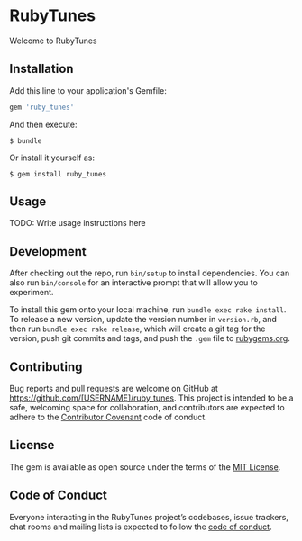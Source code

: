 # RubyTunes

Welcome to RubyTunes

## Installation

Add this line to your application's Gemfile:

```ruby
gem 'ruby_tunes'
```

And then execute:

    $ bundle

Or install it yourself as:

    $ gem install ruby_tunes

## Usage

TODO: Write usage instructions here

## Development

After checking out the repo, run `bin/setup` to install dependencies. You can also run `bin/console` for an interactive prompt that will allow you to experiment.

To install this gem onto your local machine, run `bundle exec rake install`. To release a new version, update the version number in `version.rb`, and then run `bundle exec rake release`, which will create a git tag for the version, push git commits and tags, and push the `.gem` file to [rubygems.org](https://rubygems.org).

## Contributing

Bug reports and pull requests are welcome on GitHub at https://github.com/[USERNAME]/ruby_tunes. This project is intended to be a safe, welcoming space for collaboration, and contributors are expected to adhere to the [Contributor Covenant](http://contributor-covenant.org) code of conduct.

## License

The gem is available as open source under the terms of the [MIT License](https://opensource.org/licenses/MIT).

## Code of Conduct

Everyone interacting in the RubyTunes project’s codebases, issue trackers, chat rooms and mailing lists is expected to follow the [code of conduct](https://github.com/[USERNAME]/ruby_tunes/blob/master/CODE_OF_CONDUCT.md).
